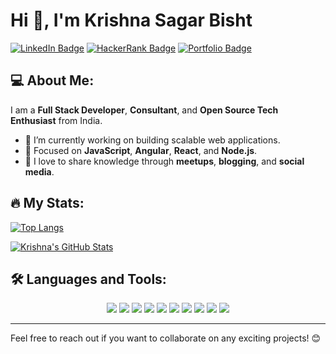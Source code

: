 # Hi 👋, I'm Krishna Sagar Bisht

[![LinkedIn Badge](https://img.shields.io/badge/-LinkedIn-blue?style=flat-square&logo=Linkedin&logoColor=white)](https://www.linkedin.com/in/krishna-sagar-singh-bisht-7551a4171)
[![HackerRank Badge](https://img.shields.io/badge/-HackerRank-2EC866?style=flat-square&logo=HackerRank&logoColor=white)](https://www.hackerrank.com/profile/kssbisht1997)
[![Portfolio Badge](https://img.shields.io/badge/-Portfolio-orange?style=flat-square&logo=web&logoColor=white)](https://portofolio-krishnasagar.netlify.app/#home)

## 💻 About Me:
I am a **Full Stack Developer**, **Consultant**, and **Open Source Tech Enthusiast** from India.

- 🌱 I’m currently working on building scalable web applications.
- 🚀 Focused on **JavaScript**, **Angular**, **React**, and **Node.js**.
- 📝 I love to share knowledge through **meetups**, **blogging**, and **social media**.

## 🔥 My Stats:

[![Top Langs](https://github-readme-stats.vercel.app/api/top-langs/?username=KSagar1997&layout=compact&theme=radical)](https://github.com/KSagar1997)

[![Krishna's GitHub Stats](https://github-readme-stats.vercel.app/api?username=KSagar1997&show_icons=true&theme=radical)](https://github.com/KSagar1997)

## 🛠️ Languages and Tools:

<p align="center">
  <img src="https://img.shields.io/badge/-JavaScript-F7DF1E?style=for-the-badge&logo=javascript&logoColor=black" />
  <img src="https://img.shields.io/badge/-React-61DAFB?style=for-the-badge&logo=react&logoColor=black" />
  <img src="https://img.shields.io/badge/-Angular-DD0031?style=for-the-badge&logo=angular&logoColor=white" />
  <img src="https://img.shields.io/badge/-Redux-764ABC?style=for-the-badge&logo=redux&logoColor=white" />
  <img src="https://img.shields.io/badge/-HTML-E34F26?style=for-the-badge&logo=html5&logoColor=white" />
  <img src="https://img.shields.io/badge/-CSS-1572B6?style=for-the-badge&logo=css3&logoColor=white" />
  <img src="https://img.shields.io/badge/-Node.js-339933?style=for-the-badge&logo=node.js&logoColor=white" />
  <img src="https://img.shields.io/badge/-AWS-232F3E?style=for-the-badge&logo=amazon-aws&logoColor=white" />
  <img src="https://img.shields.io/badge/-Docker-2496ED?style=for-the-badge&logo=docker&logoColor=white" />
  <img src="https://img.shields.io/badge/-Git-F05032?style=for-the-badge&logo=git&logoColor=white" />
</p>

---

Feel free to reach out if you want to collaborate on any exciting projects! 😊
